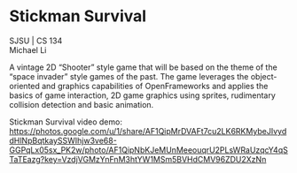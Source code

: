 # Stickman Survival
SJSU | CS 134 </br>
Michael Li </br>

A vintage 2D “Shooter” style game that will be based on the theme of the “space invader” style games of the past. The game leverages the object-oriented and graphics capabilities of OpenFrameworks and applies the basics of game interaction, 2D game graphics using sprites, rudimentary collision detection and basic animation. 

Stickman Survival video demo: https://photos.google.com/u/1/share/AF1QipMrDVAFt7cu2LK6RKMybeJIvyddHlNpBqtkaySSWIhjw3ve68-GGPqLx05sx_PK2w/photo/AF1QipNbKJeMUnMeeouqrU2PLsWRaUzqcY4qSTaTEazg?key=VzdjVGMzYnFnM3htYW1MSm5BVHdCMV96ZDU2XzNn
